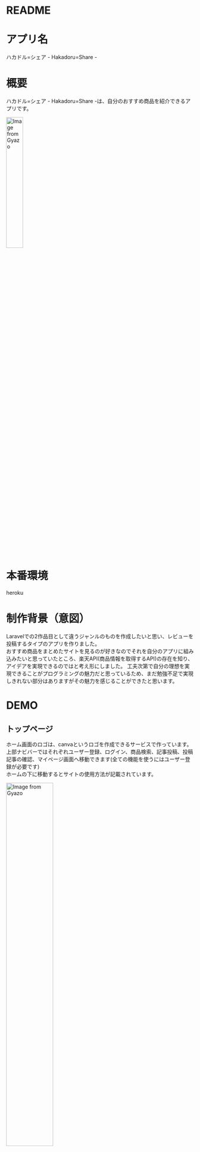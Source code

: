 # README

# アプリ名
 
ハカドル=シェア - Hakadoru=Share -

# 概要
 
ハカドル=シェア - Hakadoru=Share -は、自分のおすすめ商品を紹介できるアプリです。    
  
  <a href="https://gyazo.com/64d14faad18971074030858738d90e35"><img src="https://i.gyazo.com/64d14faad18971074030858738d90e35.png" alt="Image from Gyazo" width="30%"/></a>

 
# 本番環境
heroku  


# 制作背景（意図）
Laravelでの2作品目として違うジャンルのものを作成したいと思い、レビューを投稿するタイプのアプリを作りました。  
おすすめ商品をまとめたサイトを見るのが好きなのでそれを自分のアプリに組み込みたいと思っていたところ、楽天API(商品情報を取得するAPI)の存在を知り、アイデアを実現できるのではと考え形にしました。
工夫次第で自分の理想を実現できることがプログラミングの魅力だと思っているため、まだ勉強不足で実現しきれない部分はありますがその魅力を感じることができたと思います。    
  
# DEMO

## トップページ
ホーム画面のロゴは、canvaというロゴを作成できるサービスで作っています。  
上部ナビバーではそれぞれユーザー登録、ログイン、商品検索、記事投稿、投稿記事の確認、マイページ画面へ移動できます(全ての機能を使うにはユーザー登録が必要です)  
ホームの下に移動するとサイトの使用方法が記載されています。    
  
<a href="https://gyazo.com/3491cea4376a03534da5607bff6e07a7"><img src="https://i.gyazo.com/3491cea4376a03534da5607bff6e07a7.png" alt="Image from Gyazo" width="50%"/></a>

## 会員登録
### 新規登録
新規登録を行うと記事投稿が行えます。登録には名前、メールアドレスとパスワードを入力します。  
googleアカウントでの登録も可能です。    
  
<a href="https://gyazo.com/32da0a53e79f21f1ee1180c03d721097"><img src="https://i.gyazo.com/32da0a53e79f21f1ee1180c03d721097.png" alt="Image from Gyazo" width="50%"/></a>

### ログイン 
<a href="https://gyazo.com/ffcb308fe29c7671741c8129fc3c73a0"><img src="https://i.gyazo.com/ffcb308fe29c7671741c8129fc3c73a0.png" alt="Image from Gyazo" width="50%"/></a>

## 商品検索画面

### 商品検索
記事投稿を行うには紹介したい記事の商品コードが必要になります(商品情報の抽出には楽天APIを使用しています)  
検索フォームで名前を入力して検索したい商品を探してください。記事を見つけたら投稿するボタンから投稿画面に移行するか(自動で商品コードを取得)、商品コードを控えておいてください。    
  
<a href="https://gyazo.com/6b9af0702bb5b439d768eb3d113ee2d7"><img src="https://i.gyazo.com/6b9af0702bb5b439d768eb3d113ee2d7.png" alt="Image from Gyazo" width="100%"/></a>

### 商品詳細
商品詳細ボタンを押すと商品の詳細情報を表示します。  
(投稿記事の詳細画面に近いため画像は省略)    
  

## 投稿画面
ここで記事の投稿を行います。  
記事のタイトル、本文(紹介したい商品の特徴や魅力などを記入してください)、商品のオススメ度評価(5段階)と、商品コードを記入してください。  
商品コードについては、商品検索から投稿するボタンで投稿画面に移動している場合自動で設定されます。    
  
<a href="https://gyazo.com/573c82a7734e18e334b493d0c0e393e3"><img src="https://i.gyazo.com/573c82a7734e18e334b493d0c0e393e3.png" alt="Image from Gyazo" width="100%"/></a>



## 記事一覧画面
投稿した記事の一覧が表示されます。  
デフォルトでは全ての記事が表示されますが、左上のタブからカテゴリーを選択するとそのカテゴリーでソートされます。また、投稿順、タイトル順にソートも可能です。  
投稿記事の詳細ボタンを押すと投稿記事の詳細が表示されます。投稿者は記事左上に表示される三点アイコンをクリックすると記事の編集、削除を行うことができます。    
  
<a href="https://gyazo.com/80ecbe5e29784db8bca83dd713524cfc"><img src="https://i.gyazo.com/80ecbe5e29784db8bca83dd713524cfc.png" alt="Image from Gyazo" width="100%"/></a>


## 詳細画面  

投稿記事一覧で詳細ボタンを押すと投稿した記事の詳細が表示されます。タイトル、レビュー、星評価に加え、
商品名称、商品説明、価格、店舗名などが表示されます。  
下のハートマークを押すと記事に対していいねができます。いいねをするとマイページにていいねをした記事を表示できます。
記事の下に移動するとコメント投稿機能があります。コメントと記事に対する星評価ができます。    
  
<a href="https://gyazo.com/ec4d0794d38bafbbe90ba2e6059a4309"><img src="https://i.gyazo.com/ec4d0794d38bafbbe90ba2e6059a4309.png" alt="Image from Gyazo" width="100%"/></a>

## マイページ
ログイン中にナビバーの人型のアイコンをクリックし、マイページを選択するとユーザーのマイページへ移動します。  
マイページでは投稿記事の閲覧と、いいねをした記事の閲覧が可能です。また、フォローしたユーザーと、自身のフォロワーを確認できます。  
他のユーザーの投稿記事の詳細へ移動し、ユーザーの名前を選択すると他のユーザーのマイページへ移動します。フォローボタンを押すことでそのユーザーをフォローすることができます。    
  
<a href="https://gyazo.com/da370a77bc6d8ee9a3fe833651a9b024"><img src="https://i.gyazo.com/da370a77bc6d8ee9a3fe833651a9b024.png" alt="Image from Gyazo" width="1160"/></a>


# 工夫したポイント
・商品コードを自動取得するなどできるだけ投稿の手間がないようにした。  
・楽天APIを活用することで商品情報を簡単に取得できるようにした。  
・bootstrapを使用し、CSSコーディングをできるだけ少なくするように作成した。  
  

# 使用技術（開発環境）

## バックエンド
PHP,laravel
## フロントエンド
HTTP,Sass,Vue.js,Node.js
## データベース
PostgreSQL 
## インフラ
heroku
## ソース管理
GitHub, GitHubDesktop
## テスト
RSpec
## エディタ
VSCode

# 課題や今後実装したいこと
・いいね機能の拡張
・視覚効果をもう少し入れる



## usersテーブル

|Column|Type|Options|
|------|----|-------|
|name|string|null: false|
|email|string|null: false|
|password|string|null: false|
|twitter_id|string|null: false|
|avatar|string|null: false|
|nickname|string|null: false|

### Association
- has_many :articles
- has_many :comments
- belongs_to_many :followers
- belongs_to_many :likes



## articlesテーブル

|Column|Type|Options|
|------|----|-------|
|genre_id|integer|null: false|
|title|string|null: false|
|article_rating|text|null: false|
|body|text|null: false|
|r_image_url_a|text||
|r_image_url_b|text||
|r_image_url_c|text||
|r_name|text|null: false|
|r_caption|text|null: false|
|r_item_url|text|null: false|
|r_price|text|null: false|
|r_shop|text|null: false|
|r_code|text|null: false|
|user_id|integer|null: false, foreign_key: true|

### Association
- belongs_to :user
- belongs_to_many :likes
- belongs_to_many :followrs
- has_many :comments



## likesテーブル

|Column|Type|Options|
|------|----|-------|
|user_id|integer|null: false, foreign_key: true|
|article_id|integer|null: false, foreign_key: true|

### Association
- belongs_to :user
- belongs_to :article



## followsテーブル

|Column|Type|Options|
|------|----|-------|
|follower_id|integer|null: false, foreign_key: true|
|followee_id|integer|null: false, foreign_key: true|

### Association
- belongs_to :user
- belongs_to :article



## commentsテーブル

|Column|Type|Options|
|------|----|-------|
|text|text|null: false|
|comment_rating|text||
|user_id|integer|null: false, foreign_key: true|
|article_id|integer|null: false, foreign_key: true|

### Association
- belongs_to :user
- belongs_to :article
